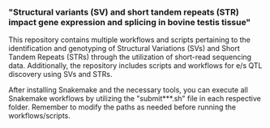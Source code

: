 
###  "Structural variants (SV) and short tandem repeats (STR) impact gene expression and splicing in bovine testis tissue"

This repository contains multiple workflows and scripts pertaining to the identification and genotyping of Structural Variations (SVs) and Short Tandem Repeats (STRs) through the utilization of short-read sequencing data. Additionally, the repository includes scripts and workflows for e/s QTL discovery using SVs and STRs.

After installing Snakemake and the necessary tools, you can execute all Snakemake workflows by utilizing the "submit***.sh" file in each respective folder. Remember to modify the paths as needed before running the workflows/scripts.
